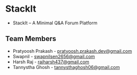 # StackIt
- StackIt – A Minimal Q&A Forum Platform

## Team Members
- Pratyoosh Prakash - pratyoosh.prakash.dev@gmail.com
- Swapnil - swapnilsen2656@gmail.com
- Harsh Raj - rajharsh437@gmail.com
- Tannystha Ghosh - tannysthaghosh06@gmail.com